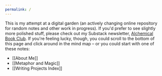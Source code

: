 ```yaml
---
permalink: /
---
```


This is my attempt at a digital garden (an actively changing online repository for random notes and other work in progress). If you'd prefer to see slightly more polished stuff, please check out my Substack newsletter, [Alchemical Book Club](http://lauragyre.substack.com). If you're feeling lucky, though, you could scroll to the bottom of this page and click around in the mind map – or you could start with one of these notes:

- [[About Me]]
- [[Metaphor and Magic]]
- [[Writing Projects Index]]
